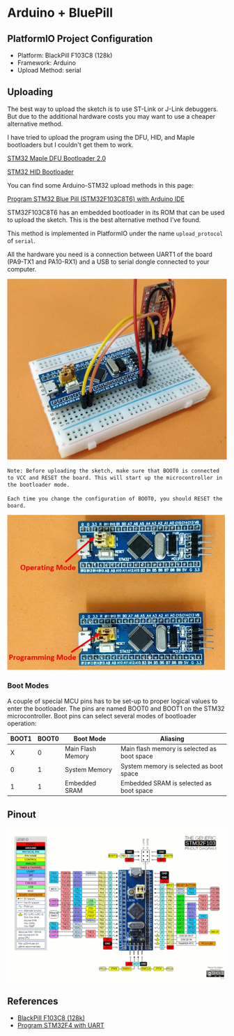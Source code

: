 # Arduino + BluePill

## PlatformIO Project Configuration

- Platform: BlackPill F103C8 (128k)
- Framework: Arduino
- Upload Method: serial

## Uploading

The best way to upload the sketch is to use ST-Link or J-Link debuggers. But due to the additional hardware costs you may want to use a cheaper alternative method.

I have tried to upload the program using the DFU, HID, and Maple bootloaders but I couldn't get them to work.

[STM32 Maple DFU Bootloader 2.0](https://github.com/rogerclarkmelbourne/STM32duino-bootloader/blob/master/binaries/generic_boot20_pc13.bin)

[STM32 HID Bootloader](https://github.com/Serasidis/STM32_HID_Bootloader/releases)

You can find some Arduino-STM32 upload methods in this page:

[Program STM32 Blue Pill (STM32F103C8T6) with Arduino IDE](https://www.sgbotic.com/index.php?dispatch=pages.view&page_id=48)

STM32F103C8T6 has an embedded bootloader in its ROM that can be used to upload the sketch. This is the best alternative method I've found.

This method is implemented in PlatformIO under the name `upload_protocol` of `serial`.

All the hardware you need is a connection between UART1 of the board (PA9-TX1 and PA10-RX1) and a USB to serial dongle connected to your computer.

![](assets/bootloader.jpg)

    Note: Before uploading the sketch, make sure that BOOT0 is connected to VCC and RESET the board. This will start up the microcontroller in the bootloader mode.

    Each time you change the configuration of BOOT0, you should RESET the board.

![](assets/boot0.jpg)

### Boot Modes

A couple of special MCU pins has to be set-up to proper logical values to enter the bootloader. The pins are named BOOT0 and BOOT1 on the STM32 microcontroller. Boot pins can select several modes of bootloader operation:

| BOOT1  | BOOT0  | Boot Mode         | Aliasing                                    |
| ------ | ------ | ----------------- | ------------------------------------------- |
| X      | 0      | Main Flash Memory | Main flash memory is selected as boot space |
| 0      | 1      | System Memory     | System memory is selected as boot space     |
| 1      | 1      | Embedded SRAM     | Embedded SRAM is selected as boot space     |

## Pinout

![](assets\bluepill-pinout.gif)

## References

- [BlackPill F103C8 (128k)](https://docs.platformio.org/en/latest/boards/ststm32/blackpill_f103c8_128.html)
- [Program STM32F4 with UART](http://stm32f4-discovery.net/2014/09/program-stm32f4-with-uart/)